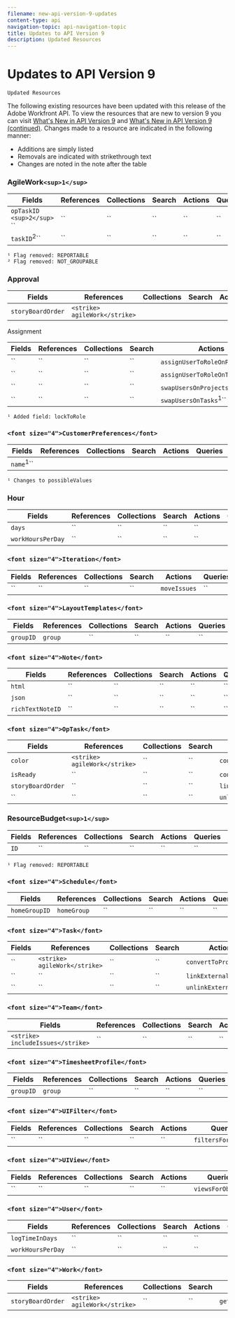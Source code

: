 ```yaml
---
filename: new-api-version-9-updates
content-type: api
navigation-topic: api-navigation-topic
title: Updates to API Version 9
description: Updated Resources
---
```


# Updates to API Version 9

`Updated Resources`

The following existing resources have been updated with this release of the Adobe Workfront API. To view the resources that are new to version 9 you can visit [What's New in API Version 9](../../wf-api/api/new-api-version-9.md) and [What's New in API Version 9 (continued)](../../wf-api/api/new-api-version-9-continue.md). Changes made to a resource are indicated in the following manner:

* Additions are simply listed
* Removals are indicated with strikethrough text
* Changes are noted in the note after the table

### AgileWork`<sup>1</sup>`

| Fields |References |Collections |Search |Actions |Queries |Operations |
|---|---|---|---|---|---|---|
| `opTaskID` ``<sup>2</sup>`` ``  | ``  | ``  | ``  | ``  | ``  | ``  |
| `taskID`<sup>2</sup>``  | ``  | ``  | ``  | ``  | ``  | ``  |

`¹ Flag removed: REPORTABLE`   
`² Flag removed: NOT_GROUPABLE`

### Approval

| Fields |References |Collections |Search |Actions |Queries |Operations |
|---|---|---|---|---|---|---|
| `storyBoardOrder`  | ``<strike> agileWork</strike>``  |&nbsp; |&nbsp; |&nbsp; |&nbsp; |&nbsp; |

Assignment

| Fields |References |Collections |Search |Actions |Queries |Operations |
|---|---|---|---|---|---|---|
| ``  | ``  | ``  | ``  | `assignUserToRoleOnProjects`<sup>1</sup>``  | ``  | ``  |
| ``  | ``  | ``  | ``  | `assignUserToRoleOnTasks`<sup>1</sup>``  | ``  | ``  |
| ``  | ``  | ``  | ``  | `swapUsersOnProjects`<sup>1</sup>``  | ``  | ``  |
| ``  | ``  | ``  | ``  | `swapUsersOnTasks`<sup>1</sup>``  | ``  | ``  |

`¹ Added field: lockToRole`

### `<font size="4">CustomerPreferences</font>`

| Fields |References |Collections |Search |Actions |Queries |Operations |
|---|---|---|---|---|---|---|
| `name`<sup>1</sup>``  |&nbsp; |&nbsp; |&nbsp; |&nbsp; |&nbsp; |&nbsp; |

`¹ Changes to possibleValues`

### Hour

| Fields |References |Collections |Search |Actions |Queries |Operations |
|---|---|---|---|---|---|---|
| `days`  | ``  | ``  | ``  | ``  | ``  | ``  |
| `workHoursPerDay`  | ``  | ``  | ``  | ``  | ``  | ``  |

### `<font size="4">Iteration</font>`

| Fields |References |Collections |Search |Actions |Queries |Operations |
|---|---|---|---|---|---|---|
| ``  | ``  | ``  | ``  | `moveIssues`  | ``  | ``  |

### `<font size="4">LayoutTemplates</font>`

| Fields |References |Collections |Search |Actions |Queries |Operations |
|---|---|---|---|---|---|---|
| `groupID`  | `group`  | ``  | ``  | ``  | ``  | ``  |

### `<font size="4">Note</font>`

| Fields |References |Collections |Search |Actions |Queries |Operations |
|---|---|---|---|---|---|---|
| `html`  | ``  | ``  | ``  | ``  | ``  | ``  |
| `json`  | ``  | ``  | ``  | ``  | ``  | ``  |
| `richTextNoteID`  | ``  | ``  | ``  | ``  | ``  | ``  |

### `<font size="4">OpTask</font>`

| Fields |References |Collections |Search |Actions |Queries |Operations |
|---|---|---|---|---|---|---|
| `color`  | ``<strike> agileWork</strike>``  | ``  | ``  | `convertToProject`  | ``  | ``  |
| `isReady`  | ``  | ``  | ``  | `convertToTask`  | ``  | ``  |
| `storyBoardOrder`  | ``  | ``  | ``  | `linkExternalObject`  | ``  | ``  |
| ``  | ``  | ``  | ``  | `unlinkExternalObject`  | ``  | ``  |

### ResourceBudget`<sup>1</sup>`

| Fields |References |Collections |Search |Actions |Queries |Operations |
|---|---|---|---|---|---|---|
| `ID`  | ``  | ``  | ``  | ``  | ``  | ``  |

`¹ Flag removed: REPORTABLE`

### `<font size="4">Schedule</font>`

| Fields |References |Collections |Search |Actions |Queries |Operations |
|---|---|---|---|---|---|---|
| `homeGroupID`  | `homeGroup`  | ``  | ``  | ``  | ``  | ``  |

### `<font size="4">Task</font>`

| Fields |References |Collections |Search |Actions |Queries |Operations |
|---|---|---|---|---|---|---|
| ``  | ``<strike> agileWork</strike>``  | ``  | ``  | `convertToProject`  | ``  | ``  |
| ``  | ``  | ``  | ``  | `linkExternalObject`  | ``  | ``  |
| ``  | ``  | ``  | ``  | `unlinkExternalObject`  | ``  | ``  |

### `<font size="4">Team</font>`

| Fields |References |Collections |Search |Actions |Queries |Operations |
|---|---|---|---|---|---|---|
| ``<strike> includeIssues</strike>``  | ``  | ``  | ``  | ``  | ``  | ``  |

### `<font size="4">TimesheetProfile</font>`

| Fields |References |Collections |Search |Actions |Queries |Operations |
|---|---|---|---|---|---|---|
| `groupID`  | `group`  | ``  | ``  | ``  | ``  | ``  |

### `<font size="4">UIFilter</font>`

| Fields |References |Collections |Search |Actions |Queries |Operations |
|---|---|---|---|---|---|---|
| ``  | ``  | ``  | ``  | ``  | `filtersForObjCode`  | ``  |

### `<font size="4">UIView</font>`

| Fields |References |Collections |Search |Actions |Queries |Operations |
|---|---|---|---|---|---|---|
| ``  | ``  | ``  | ``  | ``  | `viewsForObjCode`  | ``  |

### `<font size="4">User</font>`

| Fields |References |Collections |Search |Actions |Queries |Operations |
|---|---|---|---|---|---|---|
| `logTimeInDays`  | ``  | ``  | ``  | ``  | ``  | ``  |
| `workHoursPerDay`  | ``  | ``  | ``  | ``  | ``  | ``  |

### `<font size="4">Work</font>`

| Fields |References |Collections |Search |Actions |Queries |Operations |
|---|---|---|---|---|---|---|
| `storyBoardOrder`  | ``<strike> agileWork</strike>``  | ``  | ``  | `getWFHomeObjects`  | ``  | ``  |

